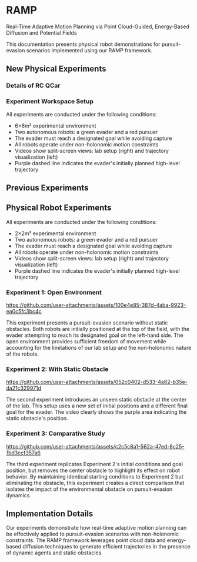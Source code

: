 # RAMP
Real-Time Adaptive Motion Planning via Point Cloud-Guided, Energy-Based Diffusion and Potential Fields

This documentation presents physical robot demonstrations for pursuit-evasion scenarios implemented using our RAMP framework.

## New Physical Experiments
### Details of RC QCar
### Experiment Workspace Setup
All experiments are conducted under the following conditions:

- 6×6m² experimental environment
- Two autonomous robots: a green evader and a red pursuer
- The evader must reach a designated goal while avoiding capture
- All robots operate under non-holonomic motion constraints
- Videos show split-screen views: lab setup (right) and trajectory visualization (left)
- Purple dashed line indicates the evader's initially planned high-level trajectory
## Previous Experiments 
## Physical Robot Experiments

All experiments are conducted under the following conditions:

- 2×2m² experimental environment
- Two autonomous robots: a green evader and a red pursuer
- The evader must reach a designated goal while avoiding capture
- All robots operate under non-holonomic motion constraints
- Videos show split-screen views: lab setup (right) and trajectory visualization (left)
- Purple dashed line indicates the evader's initially planned high-level trajectory

### Experiment 1: Open Environment

https://github.com/user-attachments/assets/100e4e85-387d-4aba-9923-ea0c5fc3bc4c

This experiment presents a pursuit-evasion scenario without static obstacles. Both robots are initially positioned at the top of the field, with the evader attempting to reach its designated goal on the left-hand side. The open environment provides sufficient freedom of movement while accounting for the limitations of our lab setup and the non-holonomic nature of the robots.

### Experiment 2: With Static Obstacle

https://github.com/user-attachments/assets/052c0402-d533-4a82-b35e-da21c329971d

The second experiment introduces an unseen static obstacle at the center of the lab. This setup uses a new set of initial positions and a different final goal for the evader. The video clearly shows the purple area indicating the static obstacle's position.

### Experiment 3: Comparative Study

https://github.com/user-attachments/assets/c2c5c8a1-562a-47ed-8c25-1bd3ccf357a6

The third experiment replicates Experiment 2's initial conditions and goal position, but removes the center obstacle to highlight its effect on robot behavior. By maintaining identical starting conditions to Experiment 2 but eliminating the obstacle, this experiment creates a direct comparison that isolates the impact of the environmental obstacle on pursuit-evasion dynamics.

## Implementation Details

Our experiments demonstrate how real-time adaptive motion planning can be effectively applied to pursuit-evasion scenarios with non-holonomic constraints. The RAMP framework leverages point cloud data and energy-based diffusion techniques to generate efficient trajectories in the presence of dynamic agents and static obstacles.
